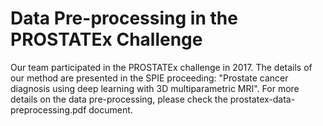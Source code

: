 # Data Pre-processing in the PROSTATEx Challenge
Our team participated in the PROSTATEx challenge in 2017. The details of our method are presented in the SPIE proceeding:
"Prostate cancer diagnosis using deep learning with 3D multiparametric MRI". 
For more details on the data pre-processing, please check the prostatex-data-preprocessing.pdf document. 
